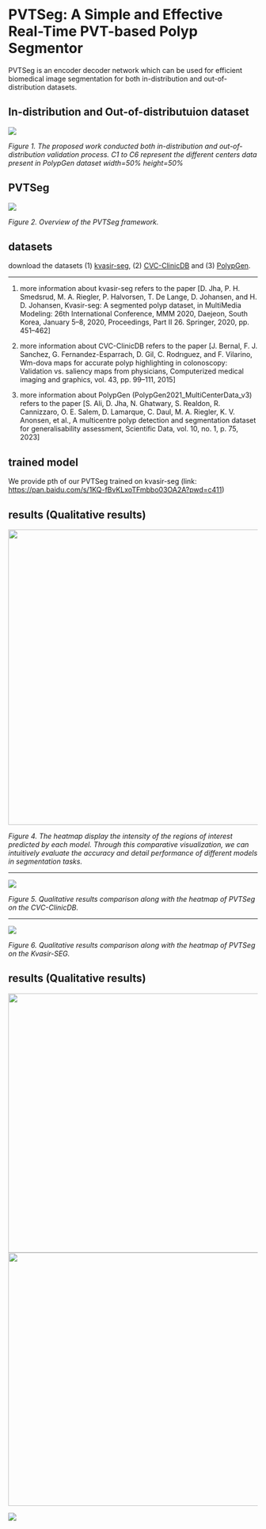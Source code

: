 # PVTSeg: A Simple and  Effective Real-Time PVT-based Polyp Segmentor

PVTSeg is an encoder decoder network which can be used for efficient biomedical image segmentation for both in-distribution and out-of-distribution datasets.

## In-distribution and Out-of-distributuion dataset

![](./results/PVTSeg_In_Out.png)

*Figure 1. The proposed work conducted both in-distribution and out-of-distribution validation process. C1 to C6 represent the different centers data present in PolypGen dataset width=50% height=50%*

## PVTSeg

![](./results/PVTSeg.png)

*Figure 2. Overview of the PVTSeg framework.*

## datasets

download the datasets (1) [kvasir-seg](https://pan.baidu.com/s/1lDjPQnuJxmUi5TPcc2GFCg?pwd=q9jm ), (2) [CVC-ClinicDB](https://pan.baidu.com/s/1Y-N0-6knQu8st8hJIvqSNg?pwd=fhov ) and (3) [PolypGen](https://pan.baidu.com/s/1JCGqy1Kq_J6aoo5289P7aA?pwd=aukk ). 

---

1. more information about kvasir-seg refers to the paper [D. Jha, P. H. Smedsrud, M. A. Riegler, P. Halvorsen, T. De Lange,  D. Johansen, and H. D. Johansen, Kvasir-seg: A segmented polyp  dataset, in MultiMedia Modeling: 26th International Conference, MMM  2020, Daejeon, South Korea, January 5–8, 2020, Proceedings, Part II  26. Springer, 2020, pp. 451–462]

2. more information about CVC-ClinicDB refers to the paper [J. Bernal, F. J. Sanchez, G. Fernandez-Esparrach, D. Gil, C. Rodrıguez, and F. Vilarino, Wm-dova maps for accurate polyp highlighting in  colonoscopy: Validation vs. saliency maps from physicians, Computerized medical imaging and graphics, vol. 43, pp. 99–111, 2015]

3. more information about PolypGen (PolypGen2021_MultiCenterData_v3) refers to the paper [S. Ali, D. Jha, N. Ghatwary, S. Realdon, R. Cannizzaro, O. E. Salem,  D. Lamarque, C. Daul, M. A. Riegler, K. V. Anonsen, et al., A multicentre polyp detection and segmentation dataset for generalisability  assessment, Scientific Data, vol. 10, no. 1, p. 75, 2023]

## trained model

We provide pth of our PVTSeg trained on kvasir-seg
(link: https://pan.baidu.com/s/1KQ-fBvKLxoTFmbbo03OA2A?pwd=c411)

## results (Qualitative results)

<img title="" src="./results/polyp1.png" alt="" width="596">

*Figure 4. The heatmap display the intensity of the regions of interest predicted by each model. Through this comparative visualization, we can intuitively evaluate the accuracy and detail performance of different models in segmentation tasks.*

---

![](./results/polyp2.png)

*Figure 5. Qualitative results comparison along with the heatmap of PVTSeg on the CVC-ClinicDB.*

---

![](./results/polyp3.png)

*Figure 6. Qualitative results comparison along with the heatmap  of PVTSeg on the Kvasir-SEG.*

## results (Qualitative results)

<img title="" src="./results/PVTSeg-result1.png" alt="" width="523">

<img title="" src="./results/PVTSeg-result2.png" alt="" data-align="inline" width="511">

![](./results/PVTSeg-result3.png)

# 
